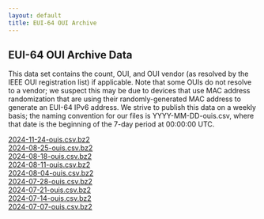 ```yaml
---
layout: default
title: EUI-64 OUI Archive
---
```


## EUI-64 OUI Archive Data

This data set contains the count, OUI, and OUI vendor (as resolved by the IEEE
OUI registration list) if applicable. Note that some OUIs do not resolve to a
vendor; we suspect this may be due to devices that use MAC address randomization
that are using their randomly-generated MAC address to generate an EUI-64 IPv6
address. We strive to publish this data on a weekly basis; the naming convention
for our files is YYYY-MM-DD-ouis.csv, where that date is the beginning of the
7-day period at 00:00:00 UTC.

<!-- [](/data/ouis/)<br> -->
[2024-11-24-ouis.csv.bz2](/data/ouis/2024-11-24-ouis.csv.bz2)<br>
[2024-08-25-ouis.csv.bz2](/data/ouis/2024-08-25-ouis.csv.bz2)<br>
[2024-08-18-ouis.csv.bz2](/data/ouis/2024-08-18-ouis.csv.bz2)<br>
[2024-08-11-ouis.csv.bz2](/data/ouis/2024-08-11-ouis.csv.bz2)<br>
[2024-08-04-ouis.csv.bz2](/data/ouis/2024-08-04-ouis.csv.bz2)<br>
[2024-07-28-ouis.csv.bz2](/data/ouis/2024-07-28-ouis.csv.bz2)<br>
[2024-07-21-ouis.csv.bz2](/data/ouis/2024-07-21-ouis.csv.bz2)<br>
[2024-07-14-ouis.csv.bz2](/data/ouis/2024-07-14-ouis.csv.bz2)<br>
[2024-07-07-ouis.csv.bz2](/data/ouis/2024-07-07-ouis.csv.bz2)<br>
